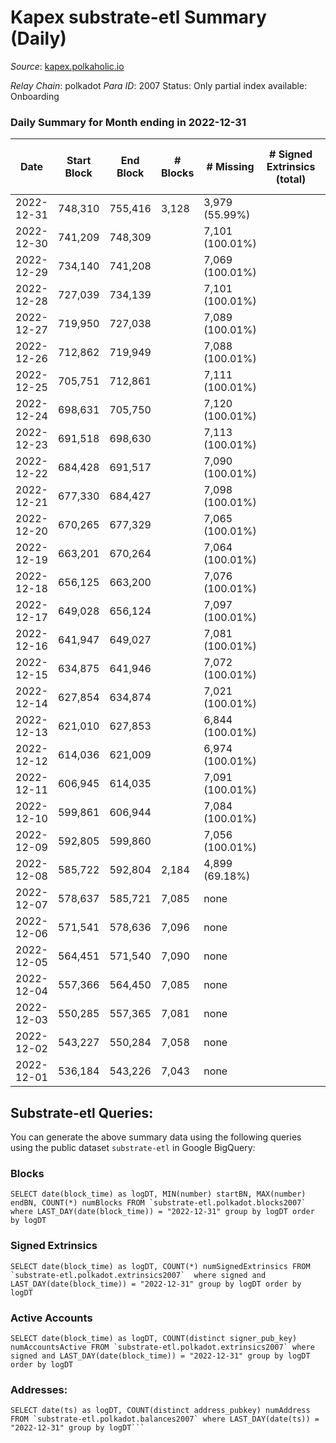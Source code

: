 # Kapex substrate-etl Summary (Daily)

_Source_: [kapex.polkaholic.io](https://kapex.polkaholic.io)

*Relay Chain*: polkadot
*Para ID*: 2007
Status: Only partial index available: Onboarding


### Daily Summary for Month ending in 2022-12-31


| Date | Start Block | End Block | # Blocks | # Missing | # Signed Extrinsics (total) | # Active Accounts | # Addresses with Balances | # Events | # Transfers | # XCM Transfers In | # XCM Transfers Out |
| ---- | ----------- | --------- | -------- | --------- | --------------------------- | ----------------- | ------------------------- | -------- | ----------- | ------------------ | ------------------- |
| 2022-12-31 | 748,310 | 755,416 | 3,128 | 3,979 (55.99%) |  |  | 3 | 6,258 |   |   |   |
| 2022-12-30 | 741,209 | 748,309 |  | 7,101 (100.01%) |  |  |  |  |   |   |   |
| 2022-12-29 | 734,140 | 741,208 |  | 7,069 (100.01%) |  |  |  |  |   |   |   |
| 2022-12-28 | 727,039 | 734,139 |  | 7,101 (100.01%) |  |  |  |  |   |   |   |
| 2022-12-27 | 719,950 | 727,038 |  | 7,089 (100.01%) |  |  |  |  |   |   |   |
| 2022-12-26 | 712,862 | 719,949 |  | 7,088 (100.01%) |  |  |  |  |   |   |   |
| 2022-12-25 | 705,751 | 712,861 |  | 7,111 (100.01%) |  |  |  |  |   |   |   |
| 2022-12-24 | 698,631 | 705,750 |  | 7,120 (100.01%) |  |  |  |  |   |   |   |
| 2022-12-23 | 691,518 | 698,630 |  | 7,113 (100.01%) |  |  |  |  |   |   |   |
| 2022-12-22 | 684,428 | 691,517 |  | 7,090 (100.01%) |  |  |  |  |   |   |   |
| 2022-12-21 | 677,330 | 684,427 |  | 7,098 (100.01%) |  |  |  |  |   |   |   |
| 2022-12-20 | 670,265 | 677,329 |  | 7,065 (100.01%) |  |  |  |  |   |   |   |
| 2022-12-19 | 663,201 | 670,264 |  | 7,064 (100.01%) |  |  |  |  |   |   |   |
| 2022-12-18 | 656,125 | 663,200 |  | 7,076 (100.01%) |  |  |  |  |   |   |   |
| 2022-12-17 | 649,028 | 656,124 |  | 7,097 (100.01%) |  |  |  |  |   |   |   |
| 2022-12-16 | 641,947 | 649,027 |  | 7,081 (100.01%) |  |  |  |  |   |   |   |
| 2022-12-15 | 634,875 | 641,946 |  | 7,072 (100.01%) |  |  |  |  |   |   |   |
| 2022-12-14 | 627,854 | 634,874 |  | 7,021 (100.01%) |  |  |  |  |   |   |   |
| 2022-12-13 | 621,010 | 627,853 |  | 6,844 (100.01%) |  |  |  |  |   |   |   |
| 2022-12-12 | 614,036 | 621,009 |  | 6,974 (100.01%) |  |  |  |  |   |   |   |
| 2022-12-11 | 606,945 | 614,035 |  | 7,091 (100.01%) |  |  |  |  |   |   |   |
| 2022-12-10 | 599,861 | 606,944 |  | 7,084 (100.01%) |  |  |  |  |   |   |   |
| 2022-12-09 | 592,805 | 599,860 |  | 7,056 (100.01%) |  |  |  |  |   |   |   |
| 2022-12-08 | 585,722 | 592,804 | 2,184 | 4,899 (69.18%) |  |  |  | 4,369 |   |   |   |
| 2022-12-07 | 578,637 | 585,721 | 7,085 | none  |  |  |  | 14,174 |   |   |   |
| 2022-12-06 | 571,541 | 578,636 | 7,096 | none  |  |  |  | 14,196 |   |   |   |
| 2022-12-05 | 564,451 | 571,540 | 7,090 | none  |  |  |  | 14,184 |   |   |   |
| 2022-12-04 | 557,366 | 564,450 | 7,085 | none  |  |  | 3 | 14,178 |   | 1  |   |
| 2022-12-03 | 550,285 | 557,365 | 7,081 | none  |  |  |  | 14,166 |   |   |   |
| 2022-12-02 | 543,227 | 550,284 | 7,058 | none  |  |  |  | 14,120 |   |   |   |
| 2022-12-01 | 536,184 | 543,226 | 7,043 | none  |  |  |  | 14,090 |   | 3  |   |

## Substrate-etl Queries:
You can generate the above summary data using the following queries using the public dataset `substrate-etl` in Google BigQuery:


### Blocks
```
SELECT date(block_time) as logDT, MIN(number) startBN, MAX(number) endBN, COUNT(*) numBlocks FROM `substrate-etl.polkadot.blocks2007`  where LAST_DAY(date(block_time)) = "2022-12-31" group by logDT order by logDT
```


### Signed Extrinsics
```
SELECT date(block_time) as logDT, COUNT(*) numSignedExtrinsics FROM `substrate-etl.polkadot.extrinsics2007`  where signed and LAST_DAY(date(block_time)) = "2022-12-31" group by logDT order by logDT
```


### Active Accounts
```
SELECT date(block_time) as logDT, COUNT(distinct signer_pub_key) numAccountsActive FROM `substrate-etl.polkadot.extrinsics2007` where signed and LAST_DAY(date(block_time)) = "2022-12-31" group by logDT order by logDT
```


### Addresses:
```
SELECT date(ts) as logDT, COUNT(distinct address_pubkey) numAddress FROM `substrate-etl.polkadot.balances2007` where LAST_DAY(date(ts)) = "2022-12-31" group by logDT```

